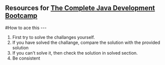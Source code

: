 ## Resources for [The Complete Java Development Bootcamp](https://www.udemy.com/course/the-complete-java-development-bootcamp/?referralCode=F009B320F76ADA844248)
 #How to ace this ---
 1. First try to solve the challanges yourself.
 2. If you have solved the challange, compare the solution with the provided solution
 3. If you can't solve it, then check the solution in solved section.
 4. Be consistent
